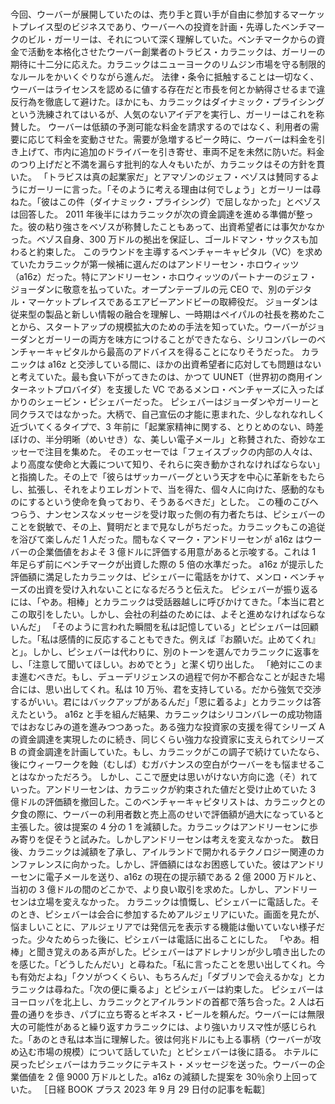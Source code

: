 ###

今回、ウーバーが展開していたのは、売り手と買い手が自由に参加するマーケットプレイス型のビジネスであり、ウーバーへの投資を計画・先導したベンチマークのビル・ガーリーは、それについて深く理解していた。ベンチマークからの資金で活動を本格化させたウーバー創業者のトラビス・カラニックは、ガーリーの期待に十二分に応えた。カラニックはニューヨークのリムジン市場を守る制限的なルールをかいくぐりながら進んだ。
法律・条令に抵触することは一切なく、ウーバーはライセンスを認めるに値する存在だと市長を何とか納得させるまで違反行為を徹底して避けた。ほかにも、カラニックはダイナミック・プライシングという洗練されてはいるが、人気のないアイデアを実行し、ガーリーはこれを称賛した。
ウーバーは低額の予測可能な料金を請求するのではなく、利用者の需要に応じて料金を変動させた。需要が急増するピーク時に、ウーバーは料金を引き上げて、市内に追加のドライバーを引き寄せ、車両不足を未然に防いだ。料金のつり上げだと不満を漏らす批判的な人々もいたが、カラニックはその方針を貫いた。
「トラビスは真の起業家だ」とアマゾンのジェフ・ベゾスは賛同するようにガーリーに言った。「そのように考える理由は何でしょう」とガーリーは尋ねた。「彼はこの件（ダイナミック・プライシング）で屈しなかった」とベゾスは回答した。
2011 年後半にはカラニックが次の資金調達を進める準備が整った。彼の粘り強さをベゾスが称賛したこともあって、出資希望者には事欠かなかった。ベゾス自身、300 万ドルの拠出を保証し、ゴールドマン・サックスも加わると約束した。
このラウンドを主導するベンチャーキャピタル（VC）を求めていたカラニックが第一候補に選んだのはアンドリーセン・ホロウィッツ（a16z）だった。特にアンドリーセン・ホロウィッツのパートナーのジェフ・ジョーダンに敬意を払っていた。オープンテーブルの元 CEO で、別のデジタル・マーケットプレイスであるエアビーアンドビーの取締役だ。
ジョーダンは従来型の製品と新しい情報の融合を理解し、一時期はペイパルの社長を務めたことから、スタートアップの規模拡大のための手法を知っていた。ウーバーがジョーダンとガーリーの両方を味方につけることができたなら、シリコンバレーのベンチャーキャピタルから最高のアドバイスを得ることになりそうだった。
カラニックは a16z と交渉している間に、ほかの出資希望者に応対しても問題はないと考えていた。最も食い下がってきたのは、かつて UUNET（世界初の商用インターネットプロバイダ）を支援した VC であるメンロ・ベンチャーズに入ったばかりのシェービン・ピシェバーだった。
ピシェバーはジョーダンやガーリーと同クラスではなかった。大柄で、自己宣伝の才能に恵まれた、少しなれなれしく近づいてくるタイプで、3 年前に「起業家精神に関する、とりとめのない、時差ぼけの、半分明晰（めいせき）な、美しい電子メール」と称賛された、奇妙なエッセーで注目を集めた。
そのエッセーでは「フェイスブックの内部の人々は、より高度な使命と大義について知り、それらに突き動かされなければならない」と指摘した。その上で「彼らはザッカーバーグという天才を中心に革新をもたらし、拡張し、それをよりエレガントで、当を得た、個々人に向けた、感動的なものにするという使命を負っており、そうあるべきだ」とした。
この種のこびへつらう、ナンセンスなメッセージを受け取った側の有力者たちは、ピシェバーのことを鋭敏で、その上、賢明だとまで見なしがちだった。カラニックもこの追従を浴びて楽しんだ 1 人だった。間もなくマーク・アンドリーセンが a16z はウーバーの企業価値をおよそ 3 億ドルに評価する用意があると示唆する。これは 1 年足らず前にベンチマークが出資した際の 5 倍の水準だった。
a16z が提示した評価額に満足したカラニックは、ピシェバーに電話をかけて、メンロ・ベンチャーズの出資を受け入れないことになるだろうと伝えた。
ピシェバーが振り返るには、「やあ。相棒」とカラニックは受話器越しに呼びかけてきた。「本当に君とこの取引をしたい。しかし、会社の利益のためには、よそと進めなければならないんだ」
「そのように言われた瞬間を私は記憶している」とピシェバーは回顧した。「私は感情的に反応することもできた。例えば『お願いだ。止めてくれ』と」。しかし、ピシェバーは代わりに、別のトーンを選んでカラニックに返事をし、「注意して聞いてほしい。おめでとう」と潔く切り出した。
「絶対にこのまま進むべきだ。もし、デューデリジェンスの過程で何か不都合なことが起きた場合には、思い出してくれ。私は 10 万％、君を支持している。だから強気で交渉するがいい。君にはバックアップがあるんだ」「恩に着るよ」とカラニックは答えたという。
a16z と手を組んだ結果、カラニックはシリコンバレーの成功物語ではおなじみの道を進みつつあった。ある強力な投資家の支援を得てシリーズ A の資金調達を実現したのに続き、同じくらい強力な投資家に支えられてシリーズ B の資金調達を計画していた。もし、カラニックがこの調子で続けていたなら、後にウィーワークを蝕（むしば）むガバナンスの空白がウーバーをも悩ませることはなかっただろう。
しかし、ここで歴史は思いがけない方向に逸（そ）れていった。アンドリーセンは、カラニックが約束された値だと受け止めていた 3 億ドルの評価額を撤回した。このベンチャーキャピタリストは、カラニックとの夕食の際に、ウーバーの利用者数と売上高のせいで評価額が過大になっていると主張した。彼は提案の 4 分の 1 を減額した。カラニックはアンドリーセンに歩み寄りを促そうと試みた。しかしアンドリーセンは考えを変えなかった。
数日後、カラニックは減額を了承し、アイルランドで開かれるテクノロジー関連のカンファレンスに向かった。しかし、評価額にはなお困惑していた。彼はアンドリーセンに電子メールを送り、a16z の現在の提示額である 2 億 2000 万ドルと、当初の 3 億ドルの間のどこかで、より良い取引を求めた。しかし、アンドリーセンは立場を変えなかった。
カラニックは憤慨し、ピシェバーに電話した。そのとき、ピシェバーは会合に参加するためアルジェリアにいた。画面を見たが、悩ましいことに、アルジェリアでは発信元を表示する機能は働いていない様子だった。少々ためらった後に、ピシェバーは電話に出ることにした。
「やあ。相棒」と聞き覚えのある声がした。ピシェバーはアドレナリンが少し噴き出したのを感じた。「どうしたんだい」と尋ねた。「私に言ったことを思い出してくれ。今も有効だよね」「クソがつくくらい、もちろんだ」「ダブリンで会えるかな」とカラニックは尋ねた。「次の便に乗るよ」とピシェバーは約束した。
ピシェバーはヨーロッパを北上し、カラニックとアイルランドの首都で落ち合った。2 人は石畳の通りを歩き、パブに立ち寄るとギネス・ビールを頼んだ。ウーバーには無限大の可能性があると繰り返すカラニックには、より強いカリスマ性が感じられた。「あのとき私は本当に理解した。彼は何兆ドルにも上る事柄（ウーバーが攻め込む市場の規模）について話していた」とピシェバーは後に語る。
ホテルに戻ったピシェバーはカラニックにテキスト・メッセージを送った。ウーバーの企業価値を 2 億 9000 万ドルとした。a16z の減額した提案を 30％余り上回っていた。
［日経 BOOK プラス 2023 年 9 月 29 日付の記事を転載］
